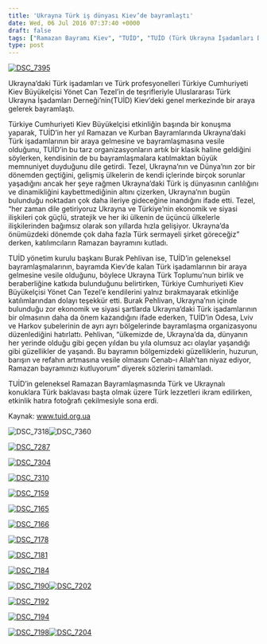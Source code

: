 ```yaml
---
title: 'Ukrayna Türk iş dünyası Kiev’de bayramlaştı'
date: Wed, 06 Jul 2016 07:37:40 +0000
draft: false
tags: ["Ramazan Bayramı Kiev", "TUİD", "TUİD (Türk Ukrayna İşadamları Derneği)", "Ukrayna Türk Toplumu", "Ukrayna Türk toplumu", "Yönet Can Tezel"]
type: post
---
```


[![DSC_7395](https://burakpehlivan.org/wp-content/uploads/2016/07/DSC_73951.jpg)](https://burakpehlivan.org/wp-content/uploads/2016/07/DSC_73951.jpg)

Ukrayna’daki Türk işadamları ve Türk profesyonelleri Türkiye Cumhuriyeti Kiev Büyükelçisi Yönet Can Tezel’in de teşrifleriyle Uluslararası Türk Ukrayna İşadamları Derneği’nin(TUİD) Kiev’deki genel merkezinde bir araya gelerek bayramlaştı.

Türkiye Cumhuriyeti Kiev Büyükelçisi etkinliğin başında bir konuşma yaparak, TUİD’in her yıl Ramazan ve Kurban Bayramlarında Ukrayna’daki Türk işadamlarının bir araya gelmesine ve bayramlaşmasına vesile olduğunu, TUİD’in bu tarz organizasyonların artık bir klasik haline geldiğini söylerken, kendisinin de bu bayramlaşmalara katılmaktan büyük memnuniyet duyduğunu dile getirdi. Tezel, Ukrayna’nın ve Dünya’nın zor bir dönemden geçtiğini, gelişmiş ülkelerin de kendi içlerinde birçok sorunlar yaşadığını ancak her şeye rağmen Ukrayna’daki Türk iş dünyasının canlılığını ve dinamikliğini kaybettmediğinin altını çizerken, Ukrayna’nın bugün bulunduğu noktadan çok daha ileriye gideceğine inandığını ifade etti. Tezel, “her zaman dile getiriyoruz Ukrayna ve Türkiye’nin ekonomik ve siyasi ilişkileri çok güçlü, stratejik ve her iki ülkenin de üçüncü ülkelerle ilişkilerinden bağımsız olarak son yıllarda hızla gelişiyor. Ukrayna’da önümüzdeki dönemde çok daha fazla Türk sermayeli şirket göreceğiz” derken, katılımcıların Ramazan bayramını kutladı.

TUİD yönetim kurulu başkanı Burak Pehlivan ise, TUİD’in geleneksel bayramlaşmalarının, bayramda Kiev’de kalan Türk işadamlarının bir araya gelmesine vesile olduğunu, böylece Ukrayna Türk Toplumu’nun birlik ve beraberliğine katkıda bulunduğunu belirtirken, Türkiye Cumhuriyeti Kiev Büyükelçisi Yönet Can Tezel’e kendilerini yalnız bırakmayarak etkinliğe katılımlarından dolayı teşekkür etti. Burak Pehlivan, Ukrayna’nın içinde bulunduğu zor ekonomik ve siyasi şartlarda Ukrayna’daki Türk işadamlarının bir olmasının daha da önem kazandığını ifade ederken, TUİD’in Odesa, Lviv ve Harkov şubelerinin de ayrı ayrı bölgelerinde bayramlaşma organizasyonu düzenlediğini hatırlattı. Pehlivan, “ülkemizde de, Ukrayna’da da, dünyanın her yerinde olduğu gibi geçen yıldan bu yıla olumsuz acı olaylar yaşandığı gibi güzellikler de yaşandı. Bu bayramın bölgemizdeki güzelliklerin, huzurun, barışın ve refahın artmasına vesile olmasını Cenab-ı Allah’tan niyaz ediyor, Ramazan bayramınızı kutluyorum” diyerek sözlerini tamamladı.

TUİD’in geleneksel Ramazan Bayramlaşmasında Türk ve Ukraynalı konuklara Türk baklavası başta olmak üzere Türk lezzetleri ikram edilirken, etkinlik hatıra fotoğrafı çekilmesiyle sona erdi.

Kaynak: www.tuid.org.ua

![DSC_7318](https://burakpehlivan.org/wp-content/uploads/2016/07/DSC_7318.jpg)![DSC_7360](https://burakpehlivan.org/wp-content/uploads/2016/07/DSC_7360.jpg)

[![DSC_7287](https://burakpehlivan.org/wp-content/uploads/2016/07/DSC_7287.jpg)](https://burakpehlivan.org/wp-content/uploads/2016/07/DSC_7287.jpg)

[![DSC_7304](https://burakpehlivan.org/wp-content/uploads/2016/07/DSC_7304.jpg)](https://burakpehlivan.org/wp-content/uploads/2016/07/DSC_7304.jpg)

[![DSC_7310](https://burakpehlivan.org/wp-content/uploads/2016/07/DSC_7310.jpg)](https://burakpehlivan.org/wp-content/uploads/2016/07/DSC_7310.jpg)

[![DSC_7159](https://burakpehlivan.org/wp-content/uploads/2016/07/DSC_7159.jpg)](https://burakpehlivan.org/wp-content/uploads/2016/07/DSC_7159.jpg)

[![DSC_7165](https://burakpehlivan.org/wp-content/uploads/2016/07/DSC_7165.jpg)](https://burakpehlivan.org/wp-content/uploads/2016/07/DSC_7165.jpg)

[![DSC_7166](https://burakpehlivan.org/wp-content/uploads/2016/07/DSC_7166.jpg)](https://burakpehlivan.org/wp-content/uploads/2016/07/DSC_7166.jpg)

[![DSC_7178](https://burakpehlivan.org/wp-content/uploads/2016/07/DSC_7178.jpg)](https://burakpehlivan.org/wp-content/uploads/2016/07/DSC_7178.jpg)

[![DSC_7181](https://burakpehlivan.org/wp-content/uploads/2016/07/DSC_7181.jpg)](https://burakpehlivan.org/wp-content/uploads/2016/07/DSC_7181.jpg)

[![DSC_7184](https://burakpehlivan.org/wp-content/uploads/2016/07/DSC_7184.jpg)](https://burakpehlivan.org/wp-content/uploads/2016/07/DSC_7184.jpg)

[![DSC_7190](https://burakpehlivan.org/wp-content/uploads/2016/07/DSC_7190.jpg)![DSC_7202](https://burakpehlivan.org/wp-content/uploads/2016/07/DSC_7202.jpg)](https://burakpehlivan.org/wp-content/uploads/2016/07/DSC_7190.jpg)

[![DSC_7192](https://burakpehlivan.org/wp-content/uploads/2016/07/DSC_7192.jpg)](https://burakpehlivan.org/wp-content/uploads/2016/07/DSC_7192.jpg)

[![DSC_7194](https://burakpehlivan.org/wp-content/uploads/2016/07/DSC_7194.jpg)](https://burakpehlivan.org/wp-content/uploads/2016/07/DSC_7194.jpg)

[![DSC_7198](https://burakpehlivan.org/wp-content/uploads/2016/07/DSC_7198.jpg)![DSC_7204](https://burakpehlivan.org/wp-content/uploads/2016/07/DSC_7204.jpg)](https://burakpehlivan.org/wp-content/uploads/2016/07/DSC_7198.jpg)